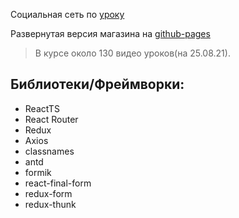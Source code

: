 Социальная сеть по [уроку](https://www.youtube.com/watch?v=gb7gMluAeao&list=PLcvhF2Wqh7DNVy1OCUpG3i5lyxyBWhGZ8&ab_channel=IT-KAMASUTRA)

Развернутая версия магазина на [github-pages](https://wepilok.github.io/social-network/#/profile)

> В курсе около 130 видео уроков(на 25.08.21).

## Библиотеки/Фреймворки:
- ReactTS
- React Router
- Redux
- Axios
- classnames
- antd
- formik
- react-final-form 
- redux-form 
- redux-thunk 
